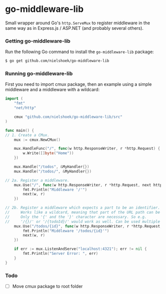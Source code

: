 # go-middleware-lib

Small wrapper around Go's `http.ServeMux` to register middleware in the same way as in Express.js / ASP.NET (and probably several others).

### Getting go-middleware-lib

Run the following Go command to install the `go-middleware-lib` package:

```sh
$ go get github.com/nielshoek/go-middleware-lib
```

### Running go-middleware-lib

First you need to import cmux package, then an example using a simple middleware and a middleware with a wildcard:

```go
import (
	"fmt"
	"net/http"

	cmux "github.com/nielshoek/go-middleware-lib/src"
)

func main() {
// 1. Create a CMux.
	mux := cmux.NewCMux()

	mux.HandleFunc("/", func(w http.ResponseWriter, r *http.Request) {
		w.Write([]byte("Home"))
	})

	mux.Handle("/todos", &MyHandler{})
	mux.Handle("/todos/", &MyHandler{})

// 2a. Register a middleware.
	mux.Use("/", func(w http.ResponseWriter, r *http.Request, next http.HandlerFunc) {
		fmt.Println("Middleware '/'")
		next(w, r)
	})

// 2b. Register a middleware which expects a part to be an identifier.
//     Works like a wildcard, meaning that part of the URL path can be anything.
//     Only the '{' and the '}' character are necessary. So e.g.
//     '/{}/' or '/{todoId}/' would work as well. Can be used multiple times.
	mux.Use("/todos/{id}", func(w http.ResponseWriter, r *http.Request, next http.HandlerFunc) {
		fmt.Println("Middleware '/todos/{id}'")
		next(w, r)
	})

	if err := mux.ListenAndServe("localhost:4321"); err != nil {
		fmt.Println("Server Error: ", err)
	}
}
```

### Todo
- [ ] Move cmux package to root folder

